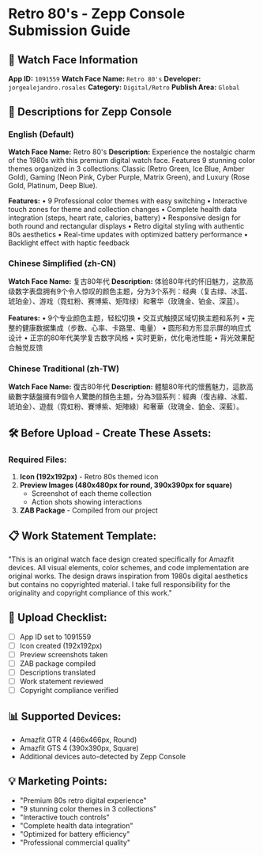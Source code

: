 # Retro 80's - Zepp Console Submission Guide

## 📱 **Watch Face Information**

**App ID:** `1091559`
**Watch Face Name:** `Retro 80's`
**Developer:** `jorgealejandro.rosales`
**Category:** `Digital/Retro`
**Publish Area:** `Global`

## 🎯 **Descriptions for Zepp Console**

### **English (Default)**
**Watch Face Name:** Retro 80's
**Description:** 
Experience the nostalgic charm of the 1980s with this premium digital watch face. Features 9 stunning color themes organized in 3 collections: Classic (Retro Green, Ice Blue, Amber Gold), Gaming (Neon Pink, Cyber Purple, Matrix Green), and Luxury (Rose Gold, Platinum, Deep Blue).

**Features:**
• 9 Professional color themes with easy switching
• Interactive touch zones for theme and collection changes
• Complete health data integration (steps, heart rate, calories, battery)
• Responsive design for both round and rectangular displays
• Retro digital styling with authentic 80s aesthetics
• Real-time updates with optimized battery performance
• Backlight effect with haptic feedback

### **Chinese Simplified (zh-CN)**
**Watch Face Name:** 复古80年代
**Description:**
体验80年代的怀旧魅力，这款高级数字表盘拥有9个令人惊叹的颜色主题，分为3个系列：经典（复古绿、冰蓝、琥珀金）、游戏（霓虹粉、赛博紫、矩阵绿）和奢华（玫瑰金、铂金、深蓝）。

**Features:**
• 9个专业颜色主题，轻松切换
• 交互式触摸区域切换主题和系列
• 完整的健康数据集成（步数、心率、卡路里、电量）
• 圆形和方形显示屏的响应式设计
• 正宗的80年代美学复古数字风格
• 实时更新，优化电池性能
• 背光效果配合触觉反馈

### **Chinese Traditional (zh-TW)**
**Watch Face Name:** 復古80年代
**Description:**
體驗80年代的懷舊魅力，這款高級數字錶盤擁有9個令人驚艷的顏色主題，分為3個系列：經典（復古綠、冰藍、琥珀金）、遊戲（霓虹粉、賽博紫、矩陣綠）和奢華（玫瑰金、鉑金、深藍）。

## 🛠️ **Before Upload - Create These Assets:**

### Required Files:
1. **Icon (192x192px)** - Retro 80s themed icon
2. **Preview Images (480x480px for round, 390x390px for square)**
   - Screenshot of each theme collection
   - Action shots showing interactions
3. **ZAB Package** - Compiled from our project

## 📋 **Work Statement Template:**
"This is an original watch face design created specifically for Amazfit devices. All visual elements, color schemes, and code implementation are original works. The design draws inspiration from 1980s digital aesthetics but contains no copyrighted material. I take full responsibility for the originality and copyright compliance of this work."

## 🚀 **Upload Checklist:**
- [ ] App ID set to 1091559
- [ ] Icon created (192x192px)  
- [ ] Preview screenshots taken
- [ ] ZAB package compiled
- [ ] Descriptions translated
- [ ] Work statement reviewed
- [ ] Copyright compliance verified

## 📊 **Supported Devices:**
- Amazfit GTR 4 (466x466px, Round)
- Amazfit GTS 4 (390x390px, Square)  
- Additional devices auto-detected by Zepp Console

## 💡 **Marketing Points:**
- "Premium 80s retro digital experience"
- "9 stunning color themes in 3 collections"
- "Interactive touch controls"
- "Complete health data integration"
- "Optimized for battery efficiency"
- "Professional commercial quality"